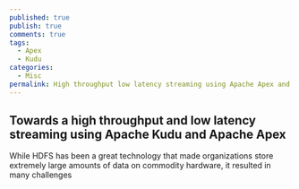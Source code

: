 ```yaml
---
published: true
publish: true
comments: true
tags:
  - Apex
  - Kudu
categories:
  - Misc
permalink: High throughput low latency streaming using Apache Apex and Apache Kudu
---
```

## Towards a high throughput and low latency streaming using Apache Kudu and Apache Apex


While HDFS has been a great technology that made organizations store extremely large amounts of data on commodity hardware, it resulted in many challenges